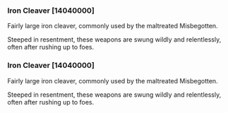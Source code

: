 ### Iron Cleaver [14040000]

Fairly large iron cleaver, commonly used by the maltreated Misbegotten.

Steeped in resentment, these weapons are swung wildly and relentlessly, often after rushing up to foes.### Iron Cleaver [14040000]

Fairly large iron cleaver, commonly used by the maltreated Misbegotten.

Steeped in resentment, these weapons are swung wildly and relentlessly, often after rushing up to foes.